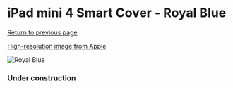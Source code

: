 # iPad mini 4 Smart Cover - Royal Blue

[Return to previous page](/ipad_mini4)

[High-resolution image from Apple](https://store.storeimages.cdn-apple.com/8756/as-images.apple.com/is/MM2U2?wid=4500&hei=4500&fmt=png)

<div style="width: 384px"><img src="/everypreview/MM2U2.png" alt="Royal Blue"></div>

### Under construction
